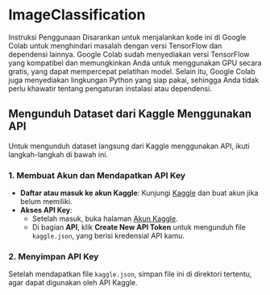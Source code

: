 # ImageClassification

Instruksi Penggunaan
Disarankan untuk menjalankan kode ini di Google Colab untuk menghindari masalah dengan versi TensorFlow dan dependensi lainnya. Google Colab sudah menyediakan versi TensorFlow yang kompatibel dan memungkinkan Anda untuk menggunakan GPU secara gratis, yang dapat mempercepat pelatihan model. Selain itu, Google Colab juga menyediakan lingkungan Python yang siap pakai, sehingga Anda tidak perlu khawatir tentang pengaturan instalasi atau dependensi.

## Mengunduh Dataset dari Kaggle Menggunakan API

Untuk mengunduh dataset langsung dari Kaggle menggunakan API, ikuti langkah-langkah di bawah ini.

### 1. Membuat Akun dan Mendapatkan API Key

- **Daftar atau masuk ke akun Kaggle**: Kunjungi [Kaggle](https://www.kaggle.com/) dan buat akun jika belum memiliki.
- **Akses API Key**: 
  - Setelah masuk, buka halaman [Akun Kaggle](https://www.kaggle.com/account).
  - Di bagian **API**, klik **Create New API Token** untuk mengunduh file `kaggle.json`, yang berisi kredensial API kamu.

### 2. Menyimpan API Key

Setelah mendapatkan file `kaggle.json`, simpan file ini di direktori tertentu, agar dapat digunakan oleh API Kaggle.
